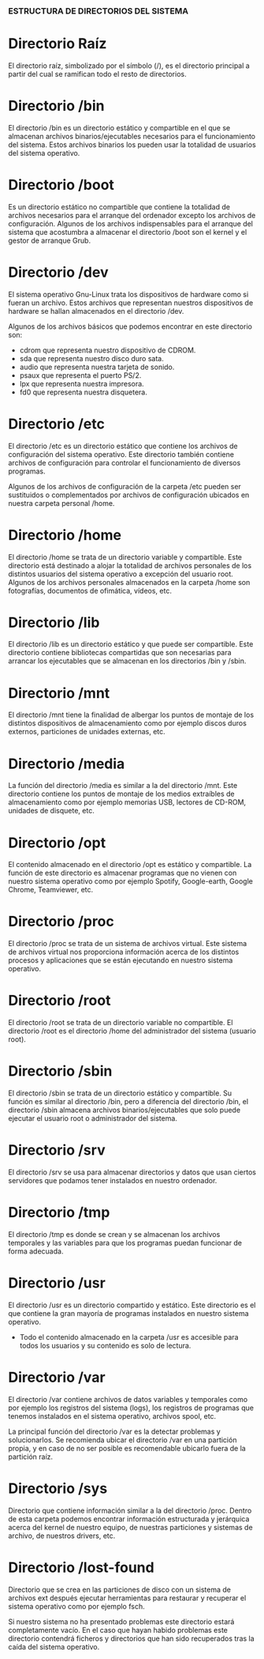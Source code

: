 ### ESTRUCTURA DE DIRECTORIOS DEL SISTEMA ###

##

# Directorio Raíz
El directorio raíz, simbolizado por el símbolo (/), es el directorio principal a partir del cual se ramifican todo el resto de directorios.

# Directorio /bin
El directorio /bin es un directorio estático y compartible en el que se almacenan archivos binarios/ejecutables necesarios para el funcionamiento del sistema. Estos archivos binarios los pueden usar la totalidad de usuarios del sistema operativo.

# Directorio /boot
Es un directorio estático no compartible que contiene la totalidad de archivos necesarios para el arranque del ordenador excepto los archivos de configuración. Algunos de los archivos indispensables para el arranque del sistema que acostumbra a almacenar el directorio /boot son el kernel y el gestor de arranque Grub.

# Directorio /dev
El sistema operativo Gnu-Linux trata los dispositivos de hardware como si fueran un archivo. Estos archivos que representan nuestros dispositivos de hardware se hallan almacenados en el directorio /dev.

Algunos de los archivos básicos que podemos encontrar en este directorio son:

- cdrom que representa nuestro dispositivo de CDROM.
- sda que representa nuestro disco duro sata.
- audio que representa nuestra tarjeta de sonido.
- psaux que representa el puerto PS/2.
- lpx que representa nuestra impresora.
- fd0 que representa nuestra disquetera.

# Directorio /etc
El directorio /etc es un directorio estático que contiene los archivos de configuración del sistema operativo. Este directorio también contiene archivos de configuración para controlar el funcionamiento de diversos programas.

Algunos de los archivos de configuración de la carpeta /etc pueden ser sustituidos o complementados por archivos de configuración ubicados en nuestra carpeta personal /home.

# Directorio /home
El directorio /home se trata de un directorio variable y compartible. Este directorio está destinado a alojar la totalidad de archivos personales de los distintos usuarios del sistema operativo a excepción del usuario root. Algunos de los archivos personales almacenados en la carpeta /home son fotografías, documentos de ofimática, vídeos, etc.

# Directorio /lib
El directorio /lib es un directorio estático y que puede ser compartible. Este directorio contiene bibliotecas compartidas que son necesarias para arrancar los ejecutables que se almacenan en los directorios /bin y /sbin.

# Directorio /mnt
El directorio /mnt tiene la finalidad de albergar los puntos de montaje de los distintos dispositivos de almacenamiento como por ejemplo discos duros externos, particiones de unidades externas, etc.

# Directorio /media
La función del directorio /media es similar a la del directorio /mnt. Este directorio contiene los puntos de montaje de los medios extraíbles de almacenamiento como por ejemplo memorias USB, lectores de CD-ROM, unidades de disquete, etc.

# Directorio /opt
El contenido almacenado en el directorio /opt es estático y compartible. La función de este directorio es almacenar programas que no vienen con nuestro sistema operativo como por ejemplo Spotify, Google-earth, Google Chrome, Teamviewer, etc.

# Directorio /proc
El directorio /proc se trata de un sistema de archivos virtual. Este sistema de archivos virtual nos proporciona información acerca de los distintos procesos y aplicaciones que se están ejecutando en nuestro sistema operativo.

# Directorio /root
El directorio /root se trata de un directorio variable no compartible. El directorio /root es el directorio /home del administrador del sistema (usuario root).

# Directorio /sbin
El directorio /sbin se trata de un directorio estático y compartible. Su función es similar al directorio /bin, pero a diferencia del directorio /bin, el directorio /sbin almacena archivos binarios/ejecutables que solo puede ejecutar el usuario root o administrador del sistema.

# Directorio /srv
El directorio /srv se usa para almacenar directorios y datos que usan ciertos servidores que podamos tener instalados en nuestro ordenador.

# Directorio /tmp
El directorio /tmp es donde se crean y se almacenan los archivos temporales y las variables para que los programas puedan funcionar de forma adecuada.

# Directorio /usr
El directorio /usr es un directorio compartido y estático. Este directorio es el que contiene la gran mayoría de programas instalados en nuestro sistema operativo.

- Todo el contenido almacenado en la carpeta /usr es accesible para todos los usuarios y su contenido es solo de lectura.

# Directorio /var
El directorio /var contiene archivos de datos variables y temporales como por ejemplo los registros del sistema (logs), los registros de programas que tenemos instalados en el sistema operativo, archivos spool, etc.

La principal función del directorio /var es la detectar problemas y solucionarlos. Se recomienda ubicar el directorio /var en una partición propia, y en caso de no ser posible es recomendable ubicarlo fuera de la partición raíz.

# Directorio /sys
Directorio que contiene información similar a la del directorio /proc. Dentro de esta carpeta podemos encontrar información estructurada y jerárquica acerca del kernel de nuestro equipo, de nuestras particiones y sistemas de archivo, de nuestros drivers, etc.

# Directorio /lost-found
Directorio que se crea en las particiones de disco con un sistema de archivos ext después ejecutar herramientas para restaurar y recuperar el sistema operativo como por ejemplo fsch.

Si nuestro sistema no ha presentado problemas este directorio estará completamente vacío. En el caso que hayan habido problemas este directorio contendrá ficheros y directorios que han sido recuperados tras la caída del sistema operativo.